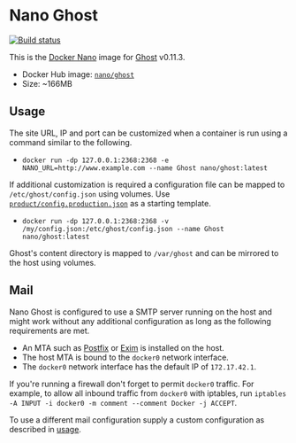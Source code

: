 Nano Ghost
==========

[![Build status][Build image]][Build]

This is the [Docker Nano](https://github.com/Docker-nano) image for [Ghost](https://ghost.org) v0.11.3.

 * Docker Hub image: [`nano/ghost`][Docker Hub repo]
 * Size: ~166MB

Usage
-----

The site URL, IP and port can be customized when a container is run using a command similar to the following.

 * `docker run -dp 127.0.0.1:2368:2368 -e NANO_URL=http://www.example.com --name Ghost nano/ghost:latest`

If additional customization is required a configuration file can be mapped to `/etc/ghost/config.json` using volumes.
Use [`product/config.production.json`](https://github.com/Docker-nano/Ghost/blob/master/product/config.production.json)
as a starting template.

 * `docker run -dp 127.0.0.1:2368:2368 -v /my/config.json:/etc/ghost/config.json --name Ghost nano/ghost:latest`

Ghost's content directory is mapped to `/var/ghost` and can be mirrored to the host using volumes.

Mail
----

Nano Ghost is configured to use a SMTP server running on the host and might work without any additional configuration
as long as the following requirements are met.

 * An MTA such as [Postfix](http://www.postfix.org) or [Exim](http://www.exim.org) is installed on the host.
 * The host MTA is bound to the `docker0` network interface.
 * The `docker0` network interface has the default IP of `172.17.42.1`.

If you're running a firewall don't forget to permit `docker0` traffic. For example, to allow all inbound traffic from
`docker0` with iptables, run `iptables -A INPUT -i docker0 -m comment --comment Docker -j ACCEPT`.

To use a different mail configuration supply a custom configuration as described in [usage](#usage).

  [Build]: http://travis-ci.org/Docker-nano/Ghost
  [Build image]: http://img.shields.io/travis/Docker-nano/Ghost.svg "Build status"
  [Docker Hub repo]: https://registry.hub.docker.com/u/nano/ghost/
